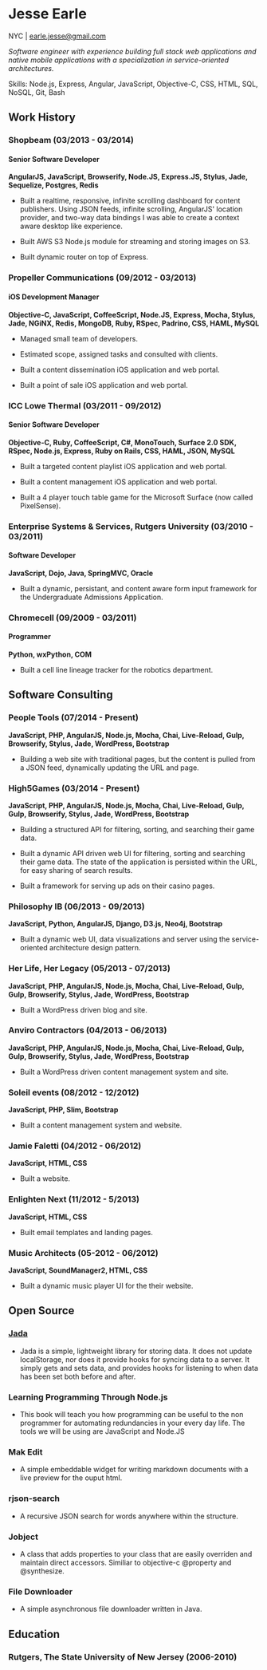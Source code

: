 # Jesse Earle

NYC | earle.jesse@gmail.com

_Software engineer with experience building full stack web applications and native mobile applications with a specialization in service-oriented architectures._

Skills: Node.js, Express, Angular, JavaScript, Objective-C, CSS, HTML, SQL, NoSQL, Git, Bash

## Work History

### Shopbeam (03/2013 - 03/2014)

#### Senior Software Developer

__AngularJS, JavaScript, Browserify, Node.JS, Express.JS, Stylus, Jade, Sequelize, Postgres, Redis__

+ Built a realtime, responsive, infinite scrolling dashboard for content publishers.  Using JSON feeds, infinite scrolling, AngularJS' location provider, and two-way data bindings I was able to create a context aware desktop like experience.

+ Built AWS S3 Node.js module for streaming and storing images on S3.

+ Built dynamic router on top of Express.

### Propeller Communications (09/2012 - 03/2013)

#### iOS Development Manager

__Objective-C, JavaScript, CoffeeScript, Node.JS, Express, Mocha, Stylus, Jade, NGiNX, Redis, MongoDB, Ruby, RSpec, Padrino, CSS, HAML, MySQL__

+ Managed small team of developers.

+ Estimated scope, assigned tasks and consulted with clients.

+ Built a content dissemination iOS application and web portal.

+ Built a point of sale iOS application and web portal.

### ICC Lowe Thermal (03/2011 - 09/2012)

#### Senior Software Developer

__Objective-C, Ruby, CoffeeScript, C#, MonoTouch, Surface 2.0 SDK, RSpec, Node.js, Express, Ruby on Rails, CSS, HAML, JSON, MySQL__

+ Built a targeted content playlist iOS application and web portal.

+ Built a content management iOS application and web portal.

+ Built a 4 player touch table game for the Microsoft Surface (now called PixelSense).

### Enterprise Systems & Services, Rutgers University (03/2010 - 03/2011)

#### Software Developer

__JavaScript, Dojo, Java, SpringMVC, Oracle__

+ Built a dynamic, persistant, and content aware form input framework for the Undergraduate Admissions Application.

### Chromecell (09/2009 - 03/2011)

#### Programmer

__Python, wxPython, COM__

+ Built a cell line lineage tracker for the robotics department.

## Software Consulting

### People Tools (07/2014 - Present)
__JavaScript, PHP, AngularJS, Node.js, Mocha, Chai, Live-Reload, Gulp, Browserify, Stylus, Jade, WordPress, Bootstrap__

+ Building a web site with traditional pages, but the content is pulled from a JSON feed, dynamically updating the URL and page.

### High5Games (03/2014 - Present)
__JavaScript, PHP, AngularJS, Node.js, Mocha, Chai, Live-Reload, Gulp, Gulp, Browserify, Stylus, Jade, WordPress, Bootstrap__

+ Building a structured API for filtering, sorting, and searching their game data.

+ Built a dynamic API driven web UI for filtering, sorting and searching their game data.  The state of the application is persisted within the URL, for easy sharing of search results.

+ Built a framework for serving up ads on their casino pages.

### Philosophy IB (06/2013 - 09/2013)
__JavaScript, Python, AngularJS, Django, D3.js, Neo4j, Bootstrap__

+ Built a dynamic web UI, data visualizations and server using the service-oriented architecture design pattern.

### Her Life, Her Legacy (05/2013 - 07/2013)
__JavaScript, PHP, AngularJS, Node.js, Mocha, Chai, Live-Reload, Gulp, Gulp, Browserify, Stylus, Jade, WordPress, Bootstrap__

+ Built a WordPress driven blog and site.

### Anviro Contractors (04/2013 - 06/2013)
__JavaScript, PHP, AngularJS, Node.js, Mocha, Chai, Live-Reload, Gulp, Gulp, Browserify, Stylus, Jade, WordPress, Bootstrap__

+ Built a WordPress driven content management system and site. 

### Soleil events (08/2012 - 12/2012)
__JavaScript, PHP, Slim, Bootstrap__

+ Built a content management system and website.

### Jamie Faletti (04/2012 - 06/2012)
__JavaScript, HTML, CSS__

+ Built a website.

### Enlighten Next (11/2012 - 5/2013)
__JavaScript, HTML, CSS__

+ Built email templates and landing pages.

### Music Architects (05-2012 - 06/2012)
__JavaScript, SoundManager2, HTML, CSS__

+ Built a dynamic music player UI for the their website.

## Open Source

### [Jada](https://github.com/jearle/jada)

+ Jada is a simple, lightweight library for storing data. It does not update localStorage, nor does it provide hooks for syncing data to a server. It simply gets and sets data, and provides hooks for listening to when data has been set both before and after.

### Learning Programming Through Node.js

+ This book will teach you how programming can be useful to the non programmer for automating redundancies in your every day life. The tools we will be using are JavaScript and Node.JS

### Mak Edit

+ A simple embeddable widget for writing markdown documents with a live preview for the ouput html.

### rjson-search

+ A recursive JSON search for words anywhere within the structure.

### Jobject

+ A class that adds properties to your class that are easily overriden and maintain direct accessors. Similiar to objective-c @property and @synthesize.

### File Downloader

+ A simple asynchronous file downloader written in Java.

## Education

### Rutgers, The State University of New Jersey (2006-2010)